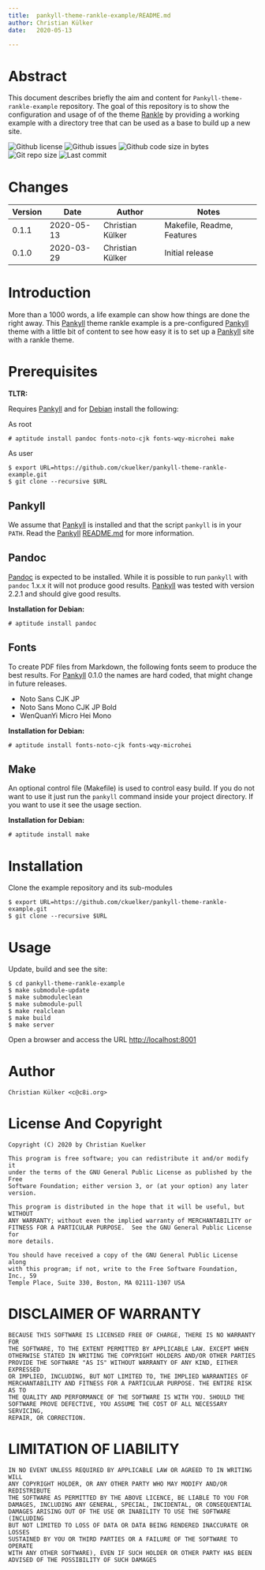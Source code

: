 ```yaml
---
title:  pankyll-theme-rankle-example/README.md
author: Christian Külker
date:   2020-05-13

---
```


# Abstract

This document describes briefly the aim and content for
`Pankyll-theme-rankle-example` repository. The goal of this repository is to
show the configuration and usage of of the theme [Rankle] by providing a
working example with a directory tree that can be used as a base to build up a
new site.

![Github license](https://img.shields.io/github/license/ckuelker/pankyll-theme-rankle-example.svg)
![Github issues](https://img.shields.io/github/issues/ckuelker/pankyll-theme-rankle-example.svg?style=popout-square)
![Github code size in bytes](https://img.shields.io/github/languages/code-size/ckuelker/pankyll-theme-rankle-example.svg)
![Git repo size](https://img.shields.io/github/repo-size/ckuelker/pankyll-theme-rankle-example.svg)
![Last commit](https://img.shields.io/github/last-commit/ckuelker/pankyll-theme-rankle-example.svg)

# Changes

| Version | Date       | Author           | Notes                             |
| ------- | ---------- | ---------------- | --------------------------------- |
| 0.1.1   | 2020-05-13 | Christian Külker | Makefile, Readme, Features        |
| 0.1.0   | 2020-03-29 | Christian Külker | Initial release                   |

# Introduction

More than a 1000 words, a life example can show how things are done the right
away. This [Pankyll] theme rankle example is a pre-configured [Pankyll] theme
with a little bit of content to see how easy it is to set up a [Pankyll] site
with a rankle theme.

# Prerequisites

**TLTR:**

Requires [Pankyll](https://github.com/ckuelker/pankyll/) and for [Debian]
install the following:

As root

```shell
# aptitude install pandoc fonts-noto-cjk fonts-wqy-microhei make
```

As user

```shell
$ export URL=https://github.com/ckuelker/pankyll-theme-rankle-example.git
$ git clone --recursive $URL
```

## Pankyll

We assume that [Pankyll] is installed and that the script `pankyll` is in your
`PATH`. Read the [Pankyll] [README.md](https://github.com/ckuelker/pankyll/)
for more information.

## Pandoc

[Pandoc] is expected to be installed. While it is possible to run `pankyll`
with `pandoc` 1.x.x it will not produce good results. [Pankyll] was tested
with version 2.2.1 and should give good results.

**Installation for Debian:**

```shell
# aptitude install pandoc
```

## Fonts

To create PDF files from Markdown, the following fonts seem to produce the best
results. For [Pankyll] 0.1.0 the names are hard coded, that might change in
future releases.

* Noto Sans CJK JP
* Noto Sans Mono CJK JP Bold
* WenQuanYi Micro Hei Mono

**Installation for Debian:**

```shell
# aptitude install fonts-noto-cjk fonts-wqy-microhei
```

## Make

An optional control file (Makefile) is used to control easy build. If you do
not want to use it just run the `pankyll` command inside your project
directory. If you want to use it see the usage section.

**Installation for Debian:**

```shell
# aptitude install make
```

# Installation

Clone the example repository and its sub-modules

```shell
$ export URL=https://github.com/ckuelker/pankyll-theme-rankle-example.git
$ git clone --recursive $URL
```

# Usage

Update, build and see the site:

```shell
$ cd pankyll-theme-rankle-example
$ make submodule-update
$ make submoduleclean
$ make submodule-pull
$ make realclean
$ make build
$ make server
```

Open a browser and access the URL [http://localhost:8001](http://localhost:8001)

# Author

    Christian Külker <c@c8i.org>

# License And Copyright

    Copyright (C) 2020 by Christian Kuelker

    This program is free software; you can redistribute it and/or modify it
    under the terms of the GNU General Public License as published by the Free
    Software Foundation; either version 3, or (at your option) any later
    version.

    This program is distributed in the hope that it will be useful, but WITHOUT
    ANY WARRANTY; without even the implied warranty of MERCHANTABILITY or
    FITNESS FOR A PARTICULAR PURPOSE.  See the GNU General Public License for
    more details.

    You should have received a copy of the GNU General Public License along
    with this program; if not, write to the Free Software Foundation, Inc., 59
    Temple Place, Suite 330, Boston, MA 02111-1307 USA

# DISCLAIMER OF WARRANTY

    BECAUSE THIS SOFTWARE IS LICENSED FREE OF CHARGE, THERE IS NO WARRANTY FOR
    THE SOFTWARE, TO THE EXTENT PERMITTED BY APPLICABLE LAW. EXCEPT WHEN
    OTHERWISE STATED IN WRITING THE COPYRIGHT HOLDERS AND/OR OTHER PARTIES
    PROVIDE THE SOFTWARE "AS IS" WITHOUT WARRANTY OF ANY KIND, EITHER EXPRESSED
    OR IMPLIED, INCLUDING, BUT NOT LIMITED TO, THE IMPLIED WARRANTIES OF
    MERCHANTABILITY AND FITNESS FOR A PARTICULAR PURPOSE. THE ENTIRE RISK AS TO
    THE QUALITY AND PERFORMANCE OF THE SOFTWARE IS WITH YOU. SHOULD THE
    SOFTWARE PROVE DEFECTIVE, YOU ASSUME THE COST OF ALL NECESSARY SERVICING,
    REPAIR, OR CORRECTION.

# LIMITATION OF LIABILITY

    IN NO EVENT UNLESS REQUIRED BY APPLICABLE LAW OR AGREED TO IN WRITING WILL
    ANY COPYRIGHT HOLDER, OR ANY OTHER PARTY WHO MAY MODIFY AND/OR REDISTRIBUTE
    THE SOFTWARE AS PERMITTED BY THE ABOVE LICENCE, BE LIABLE TO YOU FOR
    DAMAGES, INCLUDING ANY GENERAL, SPECIAL, INCIDENTAL, OR CONSEQUENTIAL
    DAMAGES ARISING OUT OF THE USE OR INABILITY TO USE THE SOFTWARE (INCLUDING
    BUT NOT LIMITED TO LOSS OF DATA OR DATA BEING RENDERED INACCURATE OR LOSSES
    SUSTAINED BY YOU OR THIRD PARTIES OR A FAILURE OF THE SOFTWARE TO OPERATE
    WITH ANY OTHER SOFTWARE), EVEN IF SUCH HOLDER OR OTHER PARTY HAS BEEN
    ADVISED OF THE POSSIBILITY OF SUCH DAMAGES

[Rankle]: https://github.com/ckuelker/pankyll-theme-rankle
[Pankyll]: https://github.com/ckuelker/pankyll
[Pandoc]:  https://pandoc.org/
[Debian]:  https://www.debian.org/
